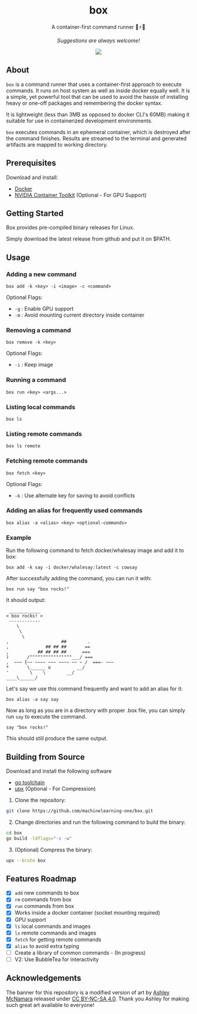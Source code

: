 <div align="center">

# box

A container-first command runner 🚀⚡🔥<br>

_Suggestions are always welcome!_

![](https://resources.machinelearning.one/box.png)

</div>

## About

`box` is a command runner that uses a container-first approach to execute commands. It runs on host system as well as inside docker equally well. It is a simple, yet powerful tool that can be used to avoid the hassle of installing heavy or one-off packages and remembering the docker syntax.

It is lightweight (less than 3MB as opposed to docker CLI's 60MB) making it suitable for use in containerized development environments.

`box` executes commands in an ephemeral container, which is destroyed after the command finishes. Results are streamed to the terminal and generated artifacts are mapped to working directory.


## Prerequisites

Download and install:

- [Docker](https://www.digitalocean.com/community/tutorials/how-to-install-and-use-docker-on-ubuntu-20-04) 
- [NVIDIA Container Toolkit](https://docs.nvidia.com/datacenter/cloud-native/container-toolkit/install-guide.html#docker) (Optional - For GPU Support)

## Getting Started

Box provides pre-compiled binary releases for Linux. 

Simply download the latest release from github and put it on $PATH.

## Usage

### Adding a new command

```
box add -k <key> -i <image> -c <command>
```

Optional Flags:
- `-g` : Enable GPU support
- `-m` : Avoid mounting current directory inside container

### Removing a command

```
box remove -k <key>
```

Optional Flags:
- `-i` : Keep image

### Running a command

```
box run <key> <args...>
```

### Listing local commands

```
box ls
```

### Listing remote commands

```
box ls remote
```

### Fetching remote commands

```
box fetch <key>
```

Optional Flags:
- `-k` : Use alternate key for saving to avoid conflicts

### Adding an alias for frequently used commands

```
box alias -a <alias> <key> <optional-commands>
```

### Example

Run the following command to fetch docker/whalesay image and add it to box:

```
box add -k say -i docker/whalesay:latest -c cowsay
```
After successfully adding the command, you can run it with:

```
box run say "box rocks!"
```
It should output:

```
 ____________ 
< box rocks! >
 ------------ 
    \
     \
      \     
,                    ##        .            
,              ## ## ##       ==            
,           ## ## ## ##      ===            
)       /""""""""""""""""___/ ===        
,  ~~~ {~~ ~~~~ ~~~ ~~~~ ~~ ~ /  ===- ~~~   
*       \______ o          __/            
'        \    \        __/             
____\______/    
```

Let's say we use this command frequently and want to add an alias for it:

```
box alias -a say say
```

Now as long as you are in a directory with proper .box file, you can simply run `say` to execute the command.

```
say "box rocks!"
```

This should still produce the same output.

## Building from Source

Download and install the following software

- [go toolchain](https://go.dev/)
- [upx](https://upx.github.io/) (Optional - For Compression)

1. Clone the repository:

```sh
git clone https://github.com/machinelearning-one/box.git
```

2. Change directories and run the following command to build the binary:

```sh
cd box
go build -ldflags="-s -w"
```

3. (Optional) Compress the binary:

```sh
upx --brute box
```

## Features Roadmap

- [x] `add` new commands to box
- [x] `rm` commands from box
- [x] `run` commands from box
- [x] Works inside a docker container (socket mounting required)
- [x] GPU support
- [x] `ls` local commands and images
- [x] `ls` remote commands and images
- [x] `fetch` for getting remote commands
- [x] `alias` to avoid extra typing
- [ ] Create a library of common commands - (In progress)
- [ ] V2: Use BubbleTea for interactivity

## Acknowledgements

The banner for this repository is a modified version of art by [Ashley McNamara](https://github.com/ashleymcnamara/gophers) released under [CC BY-NC-SA 4.0](https://creativecommons.org/licenses/by-nc-sa/4.0/). Thank you Ashley for making such great art available to everyone!